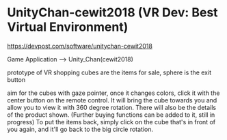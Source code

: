# UnityChan-cewit2018 (VR Dev: Best Virtual Environment)
https://devpost.com/software/unitychan-cewit2018

Game Application --> Unity_Chan(cewit2018)

prototype of VR shopping
cubes are the items for sale, sphere is the exit button

aim for the cubes with gaze pointer, once it changes colors, click it with the center button on the remote control. It will bring the cube towards you and allow you to view it with 360 degree rotation. There will also be the details of the product shown. (Further buying functions can be added to it, still in progress) To put the items back, simply click on the cube that's in front of you again, and it'll go back to the big circle rotation.
